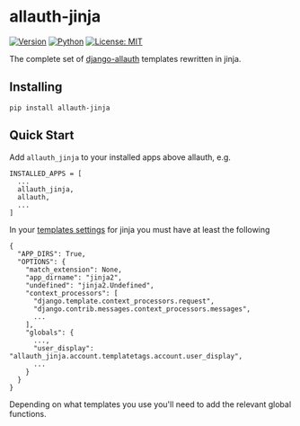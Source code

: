 # allauth-jinja
[![Version](https://img.shields.io/pypi/v/allauth-jinja?style=for-the-badge&logo=pypi&logoColor=fff)](https://pypi.org/project/allauth-jinja/)
[![Python](https://img.shields.io/pypi/pyversions/allauth-jinja?style=for-the-badge&logo=python&logoColor=fff)](https://pypi.org/project/allauth-jinja/)
[![License: MIT](https://img.shields.io/badge/license-MIT-blue?style=for-the-badge&logo=pypi&logoColor=fff)](https://www.gnu.org/licenses/gpl-3.0)

The complete set of [django-allauth](https://github.com/pennersr/django-allauth) templates rewritten in jinja.

## Installing

```
pip install allauth-jinja
```

## Quick Start
Add `allauth_jinja` to your installed apps above allauth, e.g.
```
INSTALLED_APPS = [
  ...
  allauth_jinja,
  allauth,
  ...
]
```

In your [templates settings](https://niwi.nz/django-jinja/latest/#_quick_start) for jinja you must have at least the following
```
{
  "APP_DIRS": True,
  "OPTIONS": {
    "match_extension": None,
    "app_dirname": "jinja2",
    "undefined": "jinja2.Undefined",
    "context_processors": [
      "django.template.context_processors.request",
      "django.contrib.messages.context_processors.messages",
      ...
    ],
    "globals": {
      ...,
      "user_display": "allauth_jinja.account.templatetags.account.user_display",
      ...
    }
  }
}
```

Depending on what templates you use you'll need to add the relevant global functions.
